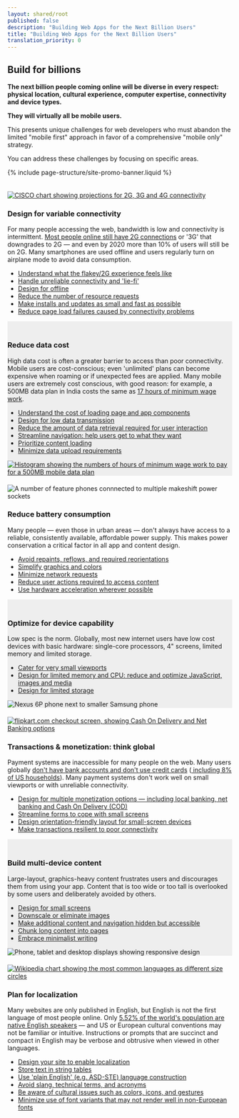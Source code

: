 ```yaml
---
layout: shared/root
published: false
description: "Building Web Apps for the Next Billion Users"
title: "Building Web Apps for the Next Billion Users"
translation_priority: 0
---
```


<style>
.wf-landing-section {
    padding-top: 20px;
}
.wf-landing-section:nth-child(even) {
    background-color: #eee;
}
</style>

<div class="wf-subheading">
  <div class="page-content mdl-grid">
    <div class="mdl-cell mdl-cell--9-col wf-showcase__title">
      <h2>Build for billions</h2>
      <p><strong>The next billion people coming online will be diverse in every respect: physical location, cultural experience, computer expertise, connectivity and device types.</strong></p>
      <p><strong>They will virtually all be mobile users.</strong></p>
      <p>This presents unique challenges for web developers who must abandon the limited "mobile first" approach in favor of a comprehensive "mobile only" strategy.</p>
      <p>You can address these challenges by focusing on specific areas.</p>
    </div>
  </div>
</div>

{% include page-structure/site-promo-banner.liquid %}

<div class="wf-landing-section">
  <div class="page-content mdl-grid">
    <div class="mdl-cell mdl-cell--6-col mdl-cell--4-col-tablet">
      <a href="http://www.cisco.com/c/en/us/solutions/collateral/service-provider/visual-networking-index-vni/mobile-white-paper-c11-520862.html" title="Cisco Visual Networking Index: Global Mobile Data Traffic Forecast Update, 2015–2020"><img src="/web/imgs/billions/2g.jpg" alt="CISCO chart showing projections for 2G, 3G and 4G connectivity"></a>
    </div>
    <div class="mdl-cell mdl-cell--6-col mdl-cell--4-col-tablet">
      <h3>Design for variable connectivity</h3>
      <p>For many people accessing the web, bandwidth is low and connectivity is intermittent. <a href="http://www.cisco.com/c/en/us/solutions/collateral/service-provider/visual-networking-index-vni/mobile-white-paper-c11-520862.html" title="Cisco Visual Networking Index: Global Mobile Data Traffic Forecast Update, 2015–2020">Most people online still have 2G connections</a> or '3G' that downgrades to 2G — and even by 2020 more than 10% of users will still be on 2G. Many smartphones are used offline and users regularly turn on airplane mode to avoid data consumption.</p>
      <ul>
        <li><a href=".">Understand what the flakey/2G experience feels like</a></li>
        <li><a href=".">Handle unreliable connectivity and 'lie-fi'</a></li>
        <li><a href=".">Design for offline</a></li>
        <li><a href=".">Reduce the number of resource requests</a></li>
        <li><a href=".">Make installs and updates as small and fast as possible</a></li>
        <li><a href=".">Reduce page load failures caused by connectivity problems</a></li>
      </ul>
    </div>
  </div>
</div>


<div class="wf-landing-section wf-landing-gmp">
  <div class="page-content mdl-grid">
    <div class="mdl-cell mdl-cell--6-col mdl-cell--4-col-tablet mdl-cell--hide-phone">
      <h3>Reduce data cost</h3>
      <p>High data cost is often a greater barrier to access than poor connectivity. Mobile users are cost-conscious; even 'unlimited' plans can become expensive when roaming or if unexpected fees are applied. Many mobile users are extremely cost conscious, with good reason: for example, a 500MB data plan in India costs the same as <a href="https://blog.jana.com/2015/05/21/the-data-trap-affordable-smartphones-expensive-data/" title="jana.com report: affordable smartphones, expensive data">17 hours of minimum wage work</a>.</p>
      <ul>
        <li><a href=".">Understand the cost of loading page and app components</a></li>
        <li><a href=".">Design for low data transmission</a></li>
        <li><a href=".">Reduce the amount of data retrieval required for user interaction</a></li>
        <li><a href=".">Streamline navigation: help users get to what they want</a></li>
        <li><a href=".">Prioritize content loading</a></li>
        <li><a href=".">Minimize data upload requirements</a></li>
      </ul>
    </div>
    <div class="mdl-cell mdl-cell--6-col mdl-cell--4-col-tablet">
      <a href="https://blog.jana.com/2015/01/26/the-data-trap/" title="Cisco Visual Networking Index: Global Mobile Data Traffic Forecast Update, 2015–2020"><img src="/web/imgs/billions/cost.jpg" alt="Histogram showing the numbers of hours of minimum wage work to pay for a 500MB mobile data plan"></a>
    </div>
  </div>
</div>

<div class="wf-landing-section">
  <div class="page-content mdl-grid">
    <div class="mdl-cell mdl-cell--6-col mdl-cell--4-col-tablet">
      <img src="/web/imgs/billions/power.jpg" alt="A number of feature phones connnected to multiple makeshift power sockets">
    </div>
    <div class="mdl-cell mdl-cell--6-col mdl-cell--4-col-tablet">
      <h3>Reduce battery consumption</h3>
      <p>Many people — even those in urban areas — don't always have access to a reliable, consistently available, affordable power supply. This makes power conservation a critical factor in all app and content design.</p>
      <ul>
        <li><a href=".">Avoid repaints, reflows, and required reorientations</a></li>
        <li><a href=".">Simplify graphics and colors</a></li>
        <li><a href=".">Minimize network requests</a></li>
        <li><a href=".">Reduce user actions required to access content</a></li>
        <li><a href=".">Use hardware acceleration wherever possible</a></li>
      </ul>
    </div>
  </div>
</div>

<div class="wf-landing-section wf-landing-gmp">
  <div class="page-content mdl-grid">
    <div class="mdl-cell mdl-cell--6-col mdl-cell--4-col-tablet mdl-cell--hide-phone">
      <h3>Optimize for device capability</h3>
      <p>Low spec is the norm. Globally, most new internet users have low cost devices with basic hardware: single-core processors, 4" screens, limited memory and limited storage.</p>
      <ul>
        <li><a href=".">Cater for very small viewports</a></li>
        <li><a href=".">Design for limited memory and CPU: reduce and optimize JavaScript, images and media</a></li>
        <li><a href=".">Design for limited storage</a></li>
      </ul>
    </div>
    <div class="mdl-cell mdl-cell--6-col mdl-cell--4-col-tablet">
      <img src="/web/imgs/billions/devices.jpg" alt="Nexus 6P phone next to smaller Samsung phone"></a>
    </div>
  </div>
</div>

<div class="wf-landing-section">
  <div class="page-content mdl-grid">
    <div class="mdl-cell mdl-cell--6-col mdl-cell--4-col-tablet">
      <a href="https://flipkart.com" title="Flipkart: India's largest e-commerce site"><img src="/web/imgs/billions/checkout.jpg" alt="flipkart.com checkout screen, showing Cash On Delivery and Net Banking options"></a>
    </div>
    <div class="mdl-cell mdl-cell--6-col mdl-cell--4-col-tablet">
      <h3>Transactions &amp; monetization: think global</h3>
      <p>Payment systems are inaccessible for many people on the web. Many users globally <a href="http://datatopics.worldbank.org/financialinclusion/country/india" title="World Bank report for India">don't have bank accounts and don't use credit cards</a> (<a href="https://www.economist.com/news/united-states/21663262-why-low-income-americans-often-have-pay-more-its-expensive-be-poor" title="Economist article about poverty in the US"> including 8% of US households</a>). Many payment systems don't work well on small viewports or with unreliable connectivity.</p>
      <ul>
        <li><a href=".">Design for multiple monetization options — including local banking, net banking and Cash On Delivery (COD)</a></li>
        <li><a href=".">Streamline forms to cope with small screens</a></li>
        <li><a href=".">Design orientation-friendly layout for small-screen devices</a></li>
        <li><a href=".">Make transactions resilient to poor connectivity</a></li>
      </ul>
    </div>
  </div>
</div>


<div class="wf-landing-section wf-landing-gmp">
  <div class="page-content mdl-grid">
    <div class="mdl-cell mdl-cell--6-col mdl-cell--4-col-tablet mdl-cell--hide-phone">
      <h3>Build multi-device content</h3>
      <p>Large-layout, graphics-heavy content frustrates users and discourages them from using your app. Content that is too wide or too tall is overlooked by some users and deliberately avoided by others.</p>
      <ul>
        <li><a href=".">Design for small screens</a></li>
        <li><a href=".">Downscale or eliminate images</a></li>
        <li><a href=".">Make additional content and navigation hidden but accessible</a></li>
        <li><a href=".">Chunk long content into pages</a></li>
        <li><a href=".">Embrace minimalist writing</a></li>
      </ul>
    </div>
    <div class="mdl-cell mdl-cell--6-col mdl-cell--4-col-tablet">
      <img src="/web/imgs/billions/multi.jpg" alt="Phone, tablet and desktop displays showing responsive design">
    </div>
  </div>
</div>

<div class="wf-landing-section">
  <div class="page-content mdl-grid">
    <div class="mdl-cell mdl-cell--6-col mdl-cell--4-col-tablet">
      <a href="https://en.wikipedia.org/wiki/List_of_languages_by_number_of_native_speakers#Charts_and_graphs" title="Wikipedia list of languages by number of native speakers, graphic by User:Jroehl"><img src="/web/imgs/billions/localization.jpg" alt="Wikipedia chart showing the most common languages as different size circles"></a>
    </div>
    <div class="mdl-cell mdl-cell--6-col mdl-cell--4-col-tablet">
      <h3>Plan for localization</h3>
      <p>Many websites are only published in English, but English is not the first language of most people online. Only <a href="https://en.wikipedia.org/wiki/List_of_languages_by_number_of_native_speakers" title="">5.52% of the world's population are native English speakers</a> — and US or European cultural conventions may not be familiar or intuitive. Instructions or prompts that are succinct and compact in English may be verbose and obtrusive when viewed in other languages.</p>
      <ul>
        <li><a href=".">Design your site to enable localization</a></li>
        <li><a href=".">Store text in string tables</a></li>
        <li><a href=".">Use 'plain English' (e.g. ASD-STE) language construction</a></li>
        <li><a href=".">Avoid slang, technical terms, and acronyms</a></li>
        <li><a href=".">Be aware of cultural issues such as colors, icons, and gestures</a></li>
        <li><a href=".">Minimize use of font variants that may not render well in non-European fonts</a></li>
      </ul>
    </div>
  </div>
</div>
